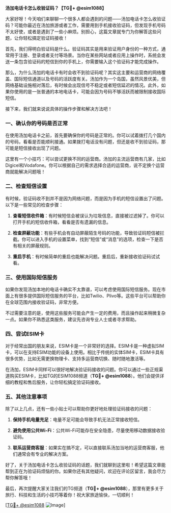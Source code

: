 **汤加电话卡怎么收验证码？【TG💪+ @esim1088】**

大家好呀！今天咱们来聊聊一个很多人都会遇到的问题——汤加电话卡怎么收验证码？可能你最近在汤加旅游或者工作，需要用到手机接收验证码，但发现手机号码不太好使，或者是遇到了一些小麻烦。别担心，这篇文章就专门为你解答这些问题，让你轻松搞定验证码接收！

首先，我们得明白验证码是什么。验证码其实是用来验证用户身份的一种方式，通常用于注册、登录或者支付等场景。当你在某些网站或者应用上操作时，系统会发送一条包含验证码的短信到你的手机上，你需要输入这个验证码才能完成操作。

那么，为什么汤加的电话卡有时会收不到验证码呢？其实这主要和运营商的网络覆盖、国际短信通道以及号码的活跃度有关。汤加作为一个岛国，虽然风景优美，但网络基础设施相对落后，有时候会出现信号不稳定或者短信延迟的情况。此外，如果你使用的是一张普通的本地电话卡，可能会因为号码不够活跃而被限制接收国际短信。

接下来，我们就来说说具体的操作步骤和解决方法吧！

### **一、确认你的号码是否正常**
在使用汤加电话卡之前，首先要确保你的号码是正常的。你可以试着拨打几个国内的号码，看看是否能顺利接通。如果拨打电话没有问题，但还是收不到验证码，那可能是短信接收出现了问题。

这里有一个小技巧：可以尝试更换不同的运营商。汤加的主流运营商有几家，比如Digicel和Vodafone。你可以根据自己的需求选择合适的运营商，说不定换个运营商就能解决问题哦！

### **二、检查短信设置**
有时候，验证码收不到并不是因为网络问题，而是因为手机的短信设置出了问题。以下是一些常见的检查步骤：

1. **查看短信收件箱**：有时候短信会被误认为垃圾信息，直接被过滤掉了。你可以打开手机的短信收件箱，看看是否有遗漏的信息。
   
2. **检查屏蔽功能**：有些手机会有自动屏蔽陌生号码的功能，导致验证码短信被拦截。你可以进入手机的设置菜单，找到“短信”或“消息”的选项，检查一下是否有相关的屏蔽规则。

3. **重启手机**：有时候简单的重启也能解决问题。重启后，重新接收验证码试试看。

### **三、使用国际短信服务**
如果你发现汤加本地的电话卡确实不太靠谱，可以考虑使用国际短信服务。现在市面上有很多提供国际短信服务的平台，比如Twilio、Plivo等。这些平台可以帮助你在全球范围内接收验证码，非常方便。

不过需要注意的是，使用这些服务可能会产生一定的费用，而且操作起来稍微复杂一点。如果你不熟悉这类服务，建议先咨询专业人士或者寻求帮助。

### **四、尝试ESIM卡**
对于经常出国的朋友来说，ESIM卡是一个非常好的选择。ESIM卡是一种虚拟SIM卡，可以在支持ESIM功能的设备上使用。相比于传统的实体SIM卡，ESIM卡具有很多优势，比如无需更换物理卡、支持多运营商切换、随时随地激活等。

在汤加，ESIM卡同样可以很好地解决验证码接收的问题。你可以通过一些正规渠道购买ESIM卡，比如TG的ESIM1088频道（**TG💪+ @esim1088**）。他们会提供详细的教程和售后服务，让你轻松搞定验证码接收。

### **五、其他注意事项**
除了以上几点，还有一些小贴士可以帮助你更好地处理验证码接收的问题：

1. **保持手机电量充足**：电量不足可能会导致手机无法正常接收短信。
   
2. **避免使用公共Wi-Fi**：公共Wi-Fi可能存在安全隐患，尽量使用移动数据接收验证码。
   
3. **联系运营商客服**：如果实在搞不定，可以直接联系汤加当地的运营商客服，他们通常会有专业的解决方案。

好了，关于汤加电话卡怎么收验证码的话题，我们就聊到这里啦！希望这篇文章能帮到正在为验证码烦恼的你。如果你还有其他疑问，欢迎在评论区留言，我会尽力帮你解答哦！

最后，再次提醒大家关注我们的TG频道（**TG💪+ @esim1088**），那里有更多关于旅行、科技和生活的小技巧等着你！祝大家旅途愉快，一切顺利！

[[TG💪+ @esim1088](https://t.me/s/esim1088) ![Image](https://i.postimg.cc/4NQfJmqS/Snipaste-2025-05-13-00-14-12.png)]